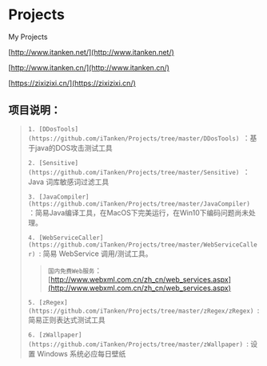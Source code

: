 # Projects
My Projects

[http://www.itanken.net/](http://www.itanken.net/)

[http://www.itanken.cn/](http://www.itanken.cn/)

[https://zixizixi.cn/](https://zixizixi.cn/)

## 项目说明：
> `1. [DDosTools](https://github.com/iTanken/Projects/tree/master/DDosTools) `：基于java的DOS攻击测试工具
> 
> `2. [Sensitive](https://github.com/iTanken/Projects/tree/master/Sensitive) `：Java 词库敏感词过滤工具
> 
> `3. [JavaCompiler](https://github.com/iTanken/Projects/tree/master/JavaCompiler) `：简易Java编译工具，在MacOS下完美运行，在Win10下编码问题尚未处理。
> 
> `4. [WebServiceCaller](https://github.com/iTanken/Projects/tree/master/WebServiceCaller) `: 简易 WebService 调用/测试工具。
>> `国内免费Web服务`： [http://www.webxml.com.cn/zh_cn/web_services.aspx](http://www.webxml.com.cn/zh_cn/web_services.aspx)
> 
> `5. [zRegex](https://github.com/iTanken/Projects/tree/master/zRegex/zRegex) `: 简易正则表达式测试工具
> 
> `6. [zWallpaper](https://github.com/iTanken/Projects/tree/master/zWallpaper) `: 设置 Windows 系统必应每日壁纸
